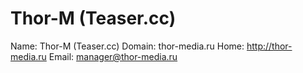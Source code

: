 
# Thor-M (Teaser.cc)

Name: Thor-M (Teaser.cc)
Domain: thor-media.ru
Home: http://thor-media.ru
Email: manager@thor-media.ru
